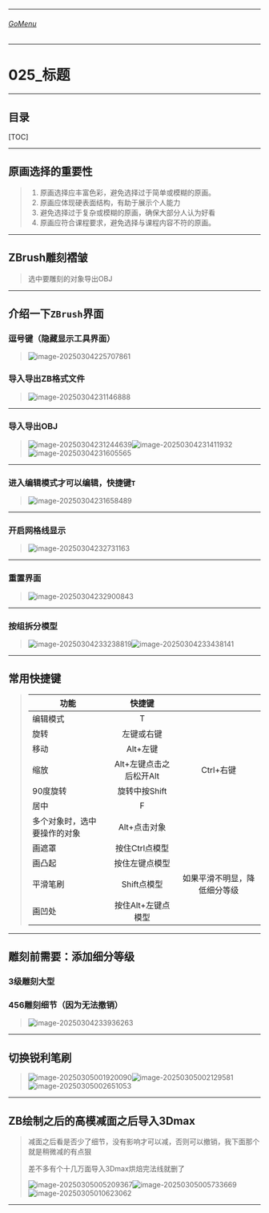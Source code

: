 

___________________________________________________________________________________________
###### [GoMenu](../3DMaxBasicsMenu.md)
___________________________________________________________________________________________
# 025_标题


___________________________________________________________________________________________


## 目录

[TOC]


------

## 原画选择的重要性

> 1. 原画选择应丰富色彩，避免选择过于简单或模糊的原画。
> 2. 原画应体现硬表面结构，有助于展示个人能力
> 3. 避免选择过于复杂或模糊的原画，确保大部分人认为好看
> 4. 原画应符合课程要求，避免选择与课程内容不符的原画。

------

## ZBrush雕刻褶皱

> 选中要雕刻的对象导出OBJ

------

## 介绍一下`ZBrush`界面

### 逗号键（隐藏显示工具界面）

> ![image-20250304225707861](./Image/3DMaxBaseV025/image-20250304225707861.png)

### 导入导出ZB格式文件

> ![image-20250304231146888](./Image/3DMaxBaseV025/image-20250304231146888.png)

------

### 导入导出OBJ

> ![image-20250304231244639](./Image/3DMaxBaseV025/image-20250304231244639.png)![image-20250304231411932](./Image/3DMaxBaseV025/image-20250304231411932.png)![image-20250304231605565](./Image/3DMaxBaseV025/image-20250304231605565.png)

------

### 进入编辑模式才可以编辑，快捷键`T`

> ![image-20250304231658489](./Image/3DMaxBaseV025/image-20250304231658489.png)

------

### 开启网格线显示

> ![image-20250304232731163](./Image/3DMaxBaseV025/image-20250304232731163.png)

------

### 重置界面

> ![image-20250304232900843](./Image/3DMaxBaseV025/image-20250304232900843.png)

------

### 按组拆分模型

> ![image-20250304233238819](./Image/3DMaxBaseV025/image-20250304233238819.png)![image-20250304233438141](./Image/3DMaxBaseV025/image-20250304233438141.png)

------

## 常用快捷键

> | 功能                         |         快捷键          |                              |
> | ---------------------------- | :---------------------: | :--------------------------: |
> | 编辑模式                     |            T            |                              |
> | 旋转                         |       左键或右键        |                              |
> | 移动                         |        Alt+左键         |                              |
> | 缩放                         | Alt+左键点击之后松开Alt |          Ctrl+右键           |
> | 90度旋转                     |      旋转中按Shift      |                              |
> | 居中                         |            F            |                              |
> | 多个对象时，选中要操作的对象 |      Alt+点击对象       |                              |
> | 画遮罩                       |     按住Ctrl点模型      |                              |
> | 画凸起                       |     按住左键点模型      |                              |
> | 平滑笔刷                     |       Shift点模型       | 如果平滑不明显，降低细分等级 |
> | 画凹处                       |   按住Alt+左键点模型    |                              |

------

## 雕刻前需要：添加细分等级

### 3级雕刻大型

### 456雕刻细节（因为无法撤销）

> ![image-20250304233936263](./Image/3DMaxBaseV025/image-20250304233936263.png)

------

## 切换锐利笔刷

> ![image-20250305001920090](./Image/3DMaxBaseV025/image-20250305001920090.png)![image-20250305002129581](./Image/3DMaxBaseV025/image-20250305002129581.png)![image-20250305002651053](./Image/3DMaxBaseV025/image-20250305002651053.png)

------

## ZB绘制之后的高模减面之后导入3Dmax

> 减面之后看是否少了细节，没有影响才可以减，否则可以撤销，我下面那个就是稍微减的有点狠
>
> 差不多有个十几万面导入3Dmax烘焙完法线就删了
>
> ![image-20250305005209367](./Image/3DMaxBaseV025/image-20250305005209367.png)![image-20250305005733669](./Image/3DMaxBaseV025/image-20250305005733669.png)![image-20250305010623062](./Image/3DMaxBaseV025/image-20250305010623062.png)

------
